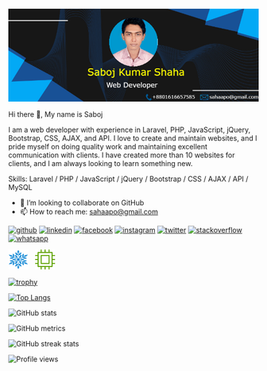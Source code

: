 ![Web Developer](https://github.com/opusaha/opusaha/blob/main/cover.png)

Hi there 👋, My name is Saboj

I am a web developer with experience in Laravel, PHP, JavaScript, jQuery, Bootstrap, CSS, AJAX, and API. I love to create and maintain websites, and I pride myself on doing quality work and maintaining excellent communication with clients. I have created more than 10 websites for clients, and I am always looking to learn something new.

Skills: Laravel / PHP / JavaScript / jQuery / Bootstrap / CSS / AJAX / API / MySQL

- 👯 I’m looking to collaborate on GitHub 
- 📫 How to reach me: sahaapo@gmail.com 


[<img src='https://cdn.jsdelivr.net/npm/simple-icons@3.0.1/icons/github.svg' alt='github' height='40'>](https://github.com/opusaha)  [<img src='https://cdn.jsdelivr.net/npm/simple-icons@3.0.1/icons/linkedin.svg' alt='linkedin' height='40'>](https://www.linkedin.com/in/saboj-kumar-shaha-37bb581b2/)  [<img src='https://cdn.jsdelivr.net/npm/simple-icons@3.0.1/icons/facebook.svg' alt='facebook' height='40'>](https://www.facebook.com/opusaha85)  [<img src='https://cdn.jsdelivr.net/npm/simple-icons@3.0.1/icons/instagram.svg' alt='instagram' height='40'>](https://www.instagram.com/aposaha/)  [<img src='https://cdn.jsdelivr.net/npm/simple-icons@3.0.1/icons/twitter.svg' alt='twitter' height='40'>](https://twitter.com/aposaha)  [<img src='https://cdn.jsdelivr.net/npm/simple-icons@3.0.1/icons/stackoverflow.svg' alt='stackoverflow' height='40'>](https://stackoverflow.com/users/18388514)  [<img src='https://cdn.jsdelivr.net/npm/simple-icons@3.0.1/icons/whatsapp.svg' alt='whatsapp' height='40'>](https://api.whatsapp.com/send?phone=%2B8801616657585)  

<a href='https://archiveprogram.github.com/'><img src='https://raw.githubusercontent.com/acervenky/animated-github-badges/master/assets/acbadge.gif' width='40' height='40'></a> <a href='https://docs.github.com/en/developers'><img src='https://raw.githubusercontent.com/acervenky/animated-github-badges/master/assets/devbadge.gif' width='40' height='40'></a> 

[![trophy](https://github-profile-trophy.vercel.app/?username=opusaha)](https://github.com/ryo-ma/github-profile-trophy)

[![Top Langs](https://github-readme-stats.vercel.app/api/top-langs/?username=opusaha)](https://github.com/anuraghazra/github-readme-stats)

![GitHub stats](https://github-readme-stats.vercel.app/api?username=opusaha&show_icons=true&count_private=true)  

![GitHub metrics](https://metrics.lecoq.io/opusaha)  

![GitHub streak stats](https://github-readme-streak-stats.herokuapp.com/?user=opusaha)  


![Profile views](https://gpvc.arturio.dev/opusaha)  
